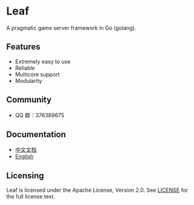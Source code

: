 Leaf
====
A pragmatic game server framework in Go (golang).

Features
---------

* Extremely easy to use
* Reliable
* Multicore support
* Modularity

Community
---------

* QQ 群：376389675

Documentation
---------

* [中文文档](https://leaf/blob/master/TUTORIAL_ZH.md)
* [English](https://leaf/blob/master/TUTORIAL_EN.md)

Licensing
---------

Leaf is licensed under the Apache License, Version 2.0. See [LICENSE](https://leaf/blob/master/LICENSE) for the full license text.
